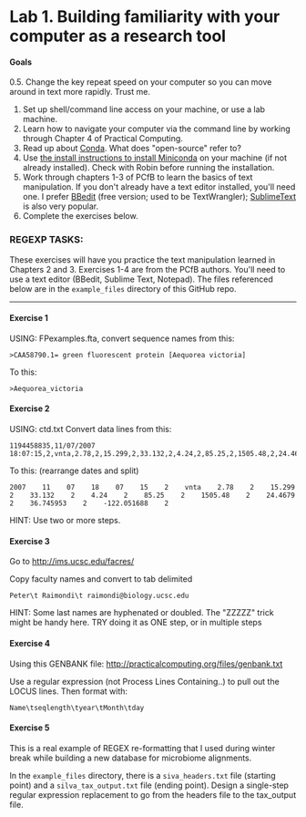# Lab 1. Building familiarity with your computer as a research tool

#### Goals
0.5. Change the key repeat speed on your computer so you can move around in text more rapidly. Trust me.
1. Set up shell/command line access on your machine, or use a lab machine.
2. Learn how to navigate your computer via the command line by working through Chapter 4 of Practical Computing.
3. Read up about [Conda](https://docs.conda.io/en/latest/). What does "open-source" refer to?
4. Use [the install instructions to install Miniconda](https://docs.conda.io/projects/conda/en/latest/user-guide/install/macos.html) on your machine (if not already installed). Check with Robin before running the installation.
5. Work through chapters 1-3 of PCfB to learn the basics of text manipulation. If you don't already have a text editor installed, you'll need one. I prefer [BBedit](https://www.barebones.com/products/bbedit/) (free version; used to be TextWrangler); [SublimeText](https://www.sublimetext.com/) is also very popular.
6. Complete the exercises below.


### REGEXP TASKS:
These exercises will have you practice the text manipulation learned in Chapters 2 and 3. Exercises 1-4 are from the PCfB authors.
You'll need to use a text editor (BBedit, Sublime Text, Notepad). The files referenced below are in the `example_files` directory of this GitHub repo.

----
#### Exercise 1
USING: FPexamples.fta, convert sequence names from this:
```
>CAA58790.1= green fluorescent protein [Aequorea victoria]
```
To this:
```
>Aequorea_victoria
```

#### Exercise 2
USING: ctd.txt
Convert data lines from this: 
```
1194458835,11/07/2007 18:07:15,2,vnta,2.78,2,15.299,2,33.132,2,4.24,2,85.25,2,1505.48,2,24.4679,2,36.745953,2,-122.051688,2
```

To this: (rearrange dates and split)
```
2007    11    07    18    07    15    2    vnta    2.78    2    15.299    2    33.132    2    4.24    2    85.25    2    1505.48    2    24.4679    2    36.745953    2    -122.051688    2
```
HINT: Use two or more steps.

#### Exercise 3

Go to http://ims.ucsc.edu/facres/

Copy faculty names and convert to tab delimited
```
Peter\t Raimondi\t raimondi@biology.ucsc.edu
```
HINT: Some last names are hyphenated or doubled. The "ZZZZZ" trick might be handy here. TRY doing it as ONE step, or in multiple steps

#### Exercise 4

Using this GENBANK file:
http://practicalcomputing.org/files/genbank.txt

Use a regular expression (not Process Lines Containing..) to pull out the LOCUS lines. Then format with:
```
Name\tseqlength\tyear\tMonth\tday
```


#### Exercise 5

This is a real example of REGEX re-formatting that I used during winter break while building a new database for microbiome alignments.

In the `example_files` directory, there is a `siva_headers.txt` file (starting point) and a `silva_tax_output.txt` file (ending point). Design a single-step regular expression replacement to go from the headers file to the tax_output file.

